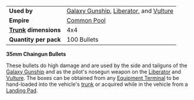 |                                                 |                                                                                                                               |
| ----------------------------------------------- | ----------------------------------------------------------------------------------------------------------------------------- |
| **Used by**                                     | [Galaxy Gunship](../vehicles/Galaxy_Gunship.md), [Liberator](../vehicles/Liberator.md), and [Vulture](../vehicles/Vulture.md) |
| **Empire**                                      | [Common Pool](../terminology/Common_Pool.md)                                                                                  |
| **[Trunk](../terminology/Trunk.md) dimensions** | 4x4                                                                                                                           |
| **Quantity per pack**                           | 100 Bullets                                                                                                                   |

**35mm Chaingun Bullets**

These bullets do high damage and are used by the side and tailguns of the
[Galaxy Gunship](../vehicles/Galaxy_Gunship.md) and as the pilot's nosegun
weapon on the [Liberator](../vehicles/Liberator.md) and
[Vulture](../vehicles/Vulture.md). The boxes can be obtained from any
[Equipment Terminal](../items/Equipment_Terminal.md) to be hand-loaded into the
vehicle's [trunk](../terminology/Trunk.md) or acquired while in the vehicle from
a [Landing Pad](../items/Landing_Pad.md).



